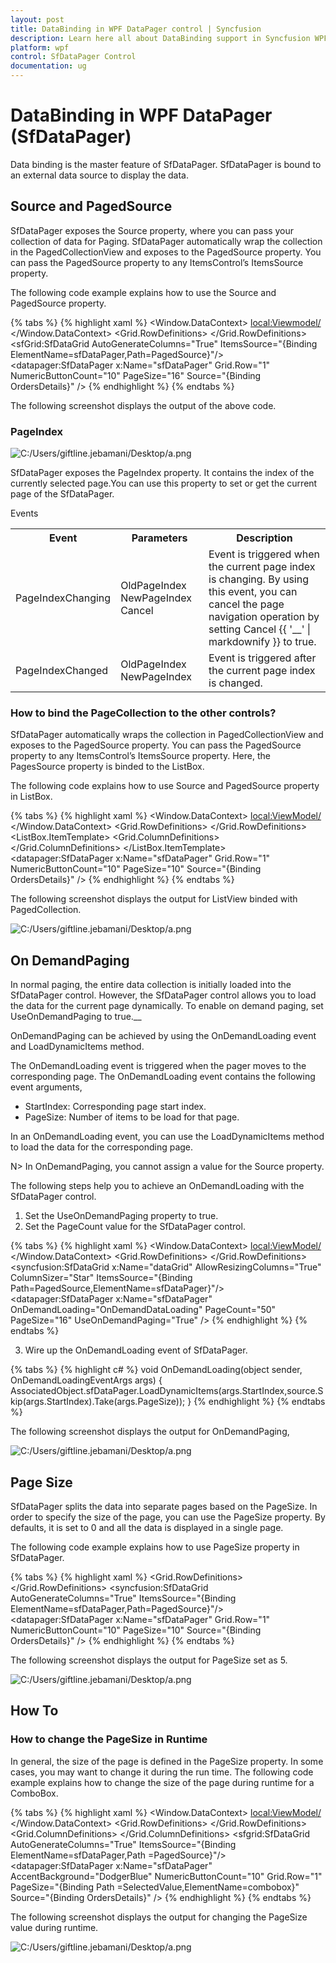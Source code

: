 ```yaml
---
layout: post
title: DataBinding in WPF DataPager control | Syncfusion
description: Learn here all about DataBinding support in Syncfusion WPF DataPager (SfDataPager) control and more.
platform: wpf
control: SfDataPager Control
documentation: ug
---
```


# DataBinding in WPF DataPager (SfDataPager)


Data binding is the master feature of SfDataPager. SfDataPager is bound to an external data source to display the data. 

## Source and PagedSource

SfDataPager exposes the Source property, where you can pass your collection of data for Paging. SfDataPager automatically wrap the collection in the PagedCollectionView and exposes to the PagedSource property. You can pass the PagedSource property to any ItemsControl’s ItemsSource property.

The following code example explains how to use the Source and PagedSource property.

{% tabs %}
{% highlight xaml %}
<Window.DataContext>
    <local:Viewmodel/>
</Window.DataContext>
<Grid>
    <Grid.RowDefinitions>
        <RowDefinition Height="*" />
        <RowDefinition Height="Auto" />
    </Grid.RowDefinitions>
    <sfGrid:SfDataGrid AutoGenerateColumns="True" 
                       ItemsSource="{Binding ElementName=sfDataPager,Path=PagedSource}"/>
    <datapager:SfDataPager x:Name="sfDataPager" 
                           Grid.Row="1"
                           NumericButtonCount="10"
                           PageSize="16" 
                           Source="{Binding OrdersDetails}" />
</Grid>
{% endhighlight %}
{% endtabs %}

The following screenshot displays the output of the above code.

### PageIndex

![C:/Users/giftline.jebamani/Desktop/a.png](Features_images/Features_img1.png)

SfDataPager exposes the PageIndex property. It contains the index of the currently selected page.You can use this property to set or get the current page of the SfDataPager. 

Events

<table>
<tr>
<th>
Event</th><th>
Parameters</th><th>
Description</th></tr>
<tr>
<td>
PageIndexChanging</td><td>
 OldPageIndex  NewPageIndex Cancel</td><td>
Event is triggered when the current page index is changing. By using this event, you can cancel the page navigation operation by setting Cancel {{ '__' | markdownify }} to true.</td></tr>
<tr>
<td>
PageIndexChanged</td><td>
 OldPageIndex NewPageIndex</td><td>
Event is triggered after the current page index is changed.</td></tr>
</table>

### How to bind the PageCollection to the other controls?

SfDataPager automatically wraps the collection in PagedCollectionView and exposes to the PagedSource property. You can pass the PagedSource property to any ItemsControl’s ItemsSource property. Here, the PagesSource property is binded to the ListBox.

The following code explains how to use Source and PagedSource property in ListBox.

{% tabs %}
{% highlight xaml %}
<Window.DataContext>
    <local:ViewModel/>
</Window.DataContext>
<Grid>
    <Grid.RowDefinitions>
        <RowDefinition Height="*" />
        <RowDefinition Height="Auto" />
    </Grid.RowDefinitions>
    <ListBox ItemsSource="{Binding ElementName=sfDataPager,Path=PagedSource}">
        <ListBox.ItemTemplate>
            <DataTemplate>
                <Grid>
                    <Grid.ColumnDefinitions>
                        <ColumnDefinition Width="*"/>
                        <ColumnDefinition Width="*"/>
                        <ColumnDefinition Width="*"/>
                        <ColumnDefinition Width="*"/>
                        <ColumnDefinition Width="*"/>
                        <ColumnDefinition Width="*"/>
                    </Grid.ColumnDefinitions>
                    <TextBlock Text="{Binding Data.OrderID}" Grid.Column="0"/>
                    <TextBlock Text="{Binding Data.CustomerName}" Grid.Column="1"/>
                    <TextBlock Text="{Binding Data.Country}" Grid.Column="2"/>
                    <TextBlock Text="{Binding Data.CustomerID}" Grid.Column="3"/>
                    <TextBlock Text="{Binding Data.ShipCity}" Grid.Column="4"/>
                </Grid>
            </DataTemplate>
        </ListBox.ItemTemplate>
    </ListBox>
    <datapager:SfDataPager x:Name="sfDataPager" 
                           Grid.Row="1"
                           NumericButtonCount="10"
                           PageSize="10" 
                           Source="{Binding OrdersDetails}" />
</Grid>
{% endhighlight %}
{% endtabs %}

The following screenshot displays the output for ListView binded with PagedCollection.

![C:/Users/giftline.jebamani/Desktop/a.png](Features_images/Features_img2.png)

## On DemandPaging

In normal paging, the entire data collection is initially loaded into the SfDataPager control. However, the SfDataPager control allows you to load the data for the current page dynamically. To enable on demand paging, set UseOnDemandPaging to true.__

OnDemandPaging can be achieved by using the OnDemandLoading event and LoadDynamicItems method.

The OnDemandLoading event is triggered when the pager moves to the corresponding page. The OnDemandLoading event contains the following event arguments,

* StartIndex: Corresponding page start index.
* PageSize: Number of items to be load for that page.

In an OnDemandLoading event, you can use the LoadDynamicItems method to load the data for the corresponding page.

N> In OnDemandPaging, you cannot assign a value for the Source property.

The following steps help you to achieve an OnDemandLoading with the SfDataPager control.

1. Set the UseOnDemandPaging property to true.
2. Set the PageCount value for the SfDataPager control.

{% tabs %}
{% highlight xaml %}
<Window.DataContext>
    <local:ViewModel/>
</Window.DataContext>
<Grid>
    <Grid.RowDefinitions>
        <RowDefinition Height="*" />
        <RowDefinition Height="Auto" />
    </Grid.RowDefinitions>
    <syncfusion:SfDataGrid x:Name="dataGrid"
                           AllowResizingColumns="True"
                           ColumnSizer="Star"
                           ItemsSource="{Binding Path=PagedSource,ElementName=sfDataPager}"/>
    <datapager:SfDataPager x:Name="sfDataPager" 
                           OnDemandLoading="OnDemandDataLoading" 
                           PageCount="50"
                           PageSize="16" 
                           UseOnDemandPaging="True" />
</Grid>
{% endhighlight %}
{% endtabs %}

3. Wire up the OnDemandLoading event of SfDataPager.

{% tabs %}
{% highlight c# %}
void OnDemandLoading(object sender, OnDemandLoadingEventArgs args)
{
    AssociatedObject.sfDataPager.LoadDynamicItems(args.StartIndex,source.Skip(args.StartIndex).Take(args.PageSize));
}
{% endhighlight %}
{% endtabs %}

The following screenshot displays the output for OnDemandPaging,

![C:/Users/giftline.jebamani/Desktop/a.png](Features_images/Features_img3.png)


## Page Size

SfDataPager splits the data into separate pages based on the PageSize. In order to specify the size of the page, you can use the PageSize property. By defaults, it is set to 0 and all the data is displayed in a single page.

The following code example explains how to use PageSize property in SfDataPager.

{% tabs %}
{% highlight xaml %}
<Grid>
    <Grid.RowDefinitions>
        <RowDefinition Height="*" />
        <RowDefinition Height="Auto" />
    </Grid.RowDefinitions>
    <syncfusion:SfDataGrid AutoGenerateColumns="True" 
                           ItemsSource="{Binding ElementName=sfDataPager,Path=PagedSource}"/>
    <datapager:SfDataPager x:Name="sfDataPager" 
						   Grid.Row="1"
						   NumericButtonCount="10"
						   PageSize="10" 
						   Source="{Binding OrdersDetails}" />
</Grid>
{% endhighlight %}
{% endtabs %}

The following screenshot displays the output for PageSize set as 5.

![C:/Users/giftline.jebamani/Desktop/a.png](Features_images/Features_img4.png)

## How To

### How to change the PageSize in Runtime

In general, the size of the page is defined in the PageSize property. In some cases, you may want to change it during the run time. The following code example explains how to change the size of the page during runtime for a ComboBox.

{% tabs %}
{% highlight xaml %}
<Window.DataContext>
    <local:ViewModel/>
</Window.DataContext>
<Grid>
    <Grid.RowDefinitions>
        <RowDefinition Height="*" />
        <RowDefinition Height="Auto" />
    </Grid.RowDefinitions>
    <Grid.ColumnDefinitions>
        <ColumnDefinition Width="*" />
        <ColumnDefinition Width="Auto" />
    </Grid.ColumnDefinitions>
    <StackPanel Grid.Column="1" Grid.Row="1" Height="20" Margin="3,0" Orientation="Horizontal">
        <ComboBox Name="combobox"  SelectedIndex="0" ItemsSource="{Binding ComboBoxitem}" />
    </StackPanel>
    <sfgrid:SfDataGrid AutoGenerateColumns="True" 
                       ItemsSource="{Binding ElementName=sfDataPager,Path =PagedSource}"/>
    <datapager:SfDataPager x:Name="sfDataPager" 
                           AccentBackground="DodgerBlue"
                           NumericButtonCount="10"
                           Grid.Row="1"
                           PageSize="{Binding Path =SelectedValue,ElementName=combobox}"
                           Source="{Binding OrdersDetails}" />
</Grid>
{% endhighlight %}
{% endtabs %}

The following screenshot displays the output for changing the PageSize value during runtime. 

![C:/Users/giftline.jebamani/Desktop/a.png](Features_images/Features_img5.png)

